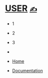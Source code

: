 

# [USER](https://github.com/dialogware/www/blob/main/DOCS/ABOUT.md) [<span style='font-size:20px;'>&#x270D;</span>](https://github.com/dialogware/www/edit/main/DOCS/ABOUT.md)


+ 1
+ 2
+ 3
+ 


+ [Home](http://www.dialogware.com/)
+ [Documentation](http://docs.dialogware.com/)
